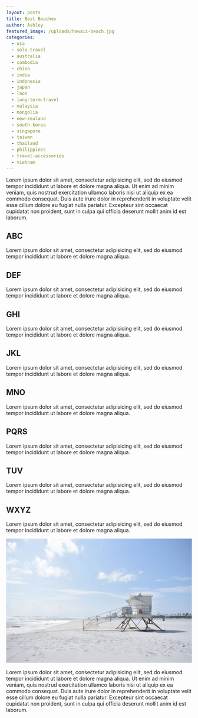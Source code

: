 ```yaml
---
layout: posts
title: Best Beaches
author: Ashley
featured_image: /uploads/hawaii-beach.jpg
categories:
  - usa
  - solo-travel
  - australia
  - cambodia
  - china
  - india
  - indonesia
  - japan
  - laos
  - long-term-travel
  - malaysia
  - mongolia
  - new-zealand
  - south-korea
  - singapore
  - taiwan
  - thailand
  - philippines
  - travel-accessories
  - vietnam
---
```



Lorem ipsum dolor sit amet, consectetur adipisicing elit, sed do eiusmod tempor incididunt ut labore et dolore magna aliqua. Ut enim ad minim veniam, quis nostrud exercitation ullamco laboris nisi ut aliquip ex ea commodo consequat. Duis aute irure dolor in reprehenderit in voluptate velit esse cillum dolore eu fugiat nulla pariatur. Excepteur sint occaecat cupidatat non proident, sunt in culpa qui officia deserunt mollit anim id est laborum.

## ABC

Lorem ipsum dolor sit amet, consectetur adipisicing elit, sed do eiusmod tempor incididunt ut labore et dolore magna aliqua.

## DEF

Lorem ipsum dolor sit amet, consectetur adipisicing elit, sed do eiusmod tempor incididunt ut labore et dolore magna aliqua.

## GHI

Lorem ipsum dolor sit amet, consectetur adipisicing elit, sed do eiusmod tempor incididunt ut labore et dolore magna aliqua.

## JKL

Lorem ipsum dolor sit amet, consectetur adipisicing elit, sed do eiusmod tempor incididunt ut labore et dolore magna aliqua.

## MNO

Lorem ipsum dolor sit amet, consectetur adipisicing elit, sed do eiusmod tempor incididunt ut labore et dolore magna aliqua.

## PQRS

Lorem ipsum dolor sit amet, consectetur adipisicing elit, sed do eiusmod tempor incididunt ut labore et dolore magna aliqua.

## TUV

Lorem ipsum dolor sit amet, consectetur adipisicing elit, sed do eiusmod tempor incididunt ut labore et dolore magna aliqua.

## WXYZ

Lorem ipsum dolor sit amet, consectetur adipisicing elit, sed do eiusmod tempor incididunt ut labore et dolore magna aliqua.

![](/uploads/versions/beaches---x----1200-800x---.jpg)

Lorem ipsum dolor sit amet, consectetur adipisicing elit, sed do eiusmod tempor incididunt ut labore et dolore magna aliqua. Ut enim ad minim veniam, quis nostrud exercitation ullamco laboris nisi ut aliquip ex ea commodo consequat. Duis aute irure dolor in reprehenderit in voluptate velit esse cillum dolore eu fugiat nulla pariatur. Excepteur sint occaecat cupidatat non proident, sunt in culpa qui officia deserunt mollit anim id est laborum.